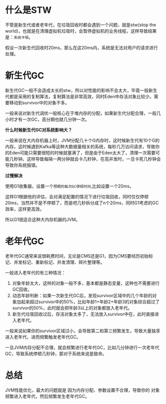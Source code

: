 # 什么是STW

不管是新生代或者老年代，在垃圾回收时都会遇到一个问题，就是stw(stop the world)，也就是在清理虚拟机垃圾时，会暂停虚拟机的业务线程，这样导致结果是：`系统卡顿`。

假设一次新生代回收时20ms，那么在这20ms内，系统是无法对用户的请求进行处理。



# 新生代GC

新生代GC一般不会造成太长的stw，所以对性能的影响不会太大，毕竟一般新生代都是采用的复制算法，复制算法是非常高效，同时Eden中存活对象比较少。需要移动到survivor中的对象不多。

一般来说对新生代调优一般核心在于堆内存的分配，如果新生代分配合理，一般几小时才有一次GC，高分期也就几分钟一次。

**什么时候新生代GC对系统影响大？**

一般来说在大内存机器上时，JVM分配几十个G内存时，这时候新生代有10个G的内存。这时候遇到Kafka等这种大数据量相关的系统，每秒几万访问请求，导致你的Eden可能只需要很短的时候就塞满了，但是由于Eden太大了，清理一次需要可能几秒钟。这样导致每隔一两分钟就会卡几秒钟，在高并发时，一旦卡死几秒钟会导致你系统报错。

**过慢解决**

使用G1收集器，设置一个`预期的每次GC停顿时间`,比如设置一个20ms，

这样G1根据他的评估，会对满足配置的情况下进行垃圾回收，同时仅仅停顿20ms，当然并不是不停顿了，而是吧几秒拆分成了n个20ms，同时G1考虑的GC效率，这样更高效。

所以G1很适合这种大内存机器的JVM。

# 老年代GC

老年代GC通常来说很耗费时间，无论是CMS还是G1，因为CMS要经历初始标记、并发标记、重新标记、并发清理、碎片整理等。

一般进入老年代的有三种情况：

1. 对象年龄太大，这样的对象一般不多，基本都是静态变量，这种也不需要进行GC回收。
2. 动态年龄判断：如果一次新生代GC后，发现survivor区域中的几个年龄的对象加起来超过survivor中的50%，比如年龄1+年龄2+年龄3的对象综合超过了survivor的50%，此时就会把年龄3以上的对象都放入老年代。
3. 新生代垃圾回收过后，存活对象太多了，无法放入survivor中在，此时直接进入老年代。

一般来说如果你的survivor区域过小，会导致第二和第三频繁发生，导致大量独享进入老年代，进而频繁触发老年代GC。

一旦JVM内存分配不合理，就会频繁进行老年代GC，比如几分钟进行一次老年代GC，导致系统停顿几秒钟，那对于系统来说是致命。



# 总结

JVM性能优化，最大的问题就是 因为内存分配、参数设置不合理，导致你的 对象频繁进入老年代，然后频繁发生老年代GC。